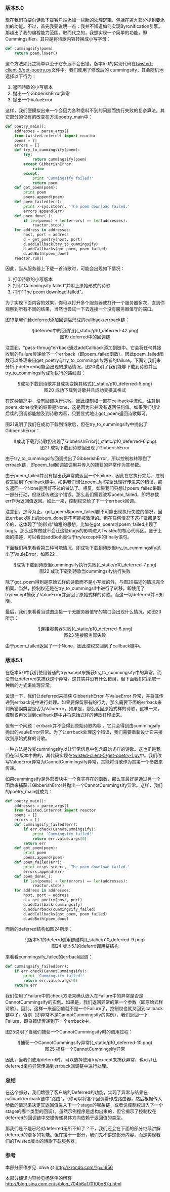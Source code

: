 ### 版本5.0

现在我们将要向诗歌下载客户端添加一些新的处理逻辑，包括在第九部分提到要添加的功能。不过，首先我要说明一点：我并不知道如何实现Byronification引擎。那超出了我的编程能力范围。取而代之的，我想实现一个简单的功能，即Cummingsifier。其只是将诗歌内容转换成小写字母：
```python
def cummingsify(poem)
    return poem.lower()
```
这个方法如此之简单以至于它永远不会出错。版本5.0的实现代码在[twisted-client-5/get-poetry.py](http://github.com/jdavisp3/twisted-intro/blob/master/twisted-client-5/get-poetry.py#L1)文件中。我们使用了修改后的 cummingsify，其会随机地选择以下行为：

1. 返回诗歌的小写版本
2. 抛出一个GibberishError异常
3. 抛出一个ValueError

这样，我们便模拟出来一个会因为各种意料不到的问题而执行失败的复杂算法。其它部分的仅有的改变在方法poetry_main中：
```python
def poetry_main():
    addresses = parse_args()
    from twisted.internet import reactor
    poems = []
    errors = []
    def try_to_cummingsify(poem):
        try:
            return cummingsify(poem)
        except GibberishError:
            raise
        except:
            print 'Cummingsify failed!'
            return poem
    def got_poem(poem):
        print poem
        poems.append(poem)
    def poem_failed(err):
        print >>sys.stderr, 'The poem download failed.'
        errors.append(err)
    def poem_done(_):
        if len(poems) + len(errors) == len(addresses):
            reactor.stop()
    for address in addresses:
        host, port = address
        d = get_poetry(host, port)
        d.addCallback(try_to_cummingsify)
        d.addCallbacks(got_poem, poem_failed)
        d.addBoth(poem_done)
    reactor.run()
```
因此，当从服务器上下载一首诗歌时，可能会出现如下情况：

1. 打印诗歌的小写版本
2. 打印"Cummingsify failed"并附上原始形式的诗歌
3. 打印"The peom download failed"。

为了实现下面内容的效果，你可以打开多个服务器或打开一个服务器多次，直到你观察到所有不同的结果，当然也尝试一下去连接一个没有服务器值守的端口。

图19是我们给deferred添加回调后形成的callback/errback链：

<center>![deferred中的回调链](_static/p10_deferred-42.png)</center>
<center>图19 deferred中的回调链</center>

注意到，"pass-throug"errback通过addCallback添加到链中。它会将任何其接收到的Failure传递给下一个errback（即poem_failed函数）。因此poem_failed函数可以处理来自get_poetry与try_to_commingsify两者的failure。下面让我们来分析下deferred可能会出现的激活情况，图20说明了我们能够下载到诗歌并且try_to_commingsify成功执行的路线图：

<center>![成功下载到诗歌并且成功变换其格式](_static/p10_deferred-5.png)</center>
<center>图20 成功下载到诗歌并且成功变换其格式</center>

在这种情况中，没有回调执行失败，因此控制权一直在callback中流动。注意到poem_done收到的结果是None，这是因为它并没有返回任何值。如果我们想让后续的回调都能触及到诗歌内容，只要显式地让got_poem返回诗歌即可。

图21说明了我们在成功下载到诗歌后，但在try_to_cummingsify中抛出了GibberishError：

<center>![成功下载到诗歌但出现了GibberishError](_static/p10_deferred-6.png)</center>
<center>图21 成功下载到诗歌但出现了GibberishError</center>

由于try_to_cummingsify回调抛出了GibberishError，所以控制权转移到了errback链，即poem_fail回调被调用并传入的捕获的异常作为其参数。

由于poem_failed并没有抛出获异常或返回一个Failure，因此在它执行完后，控制权又回到了callback链中。如果我们想让poem_fail完全处理好传进来的错误，那么返回一个None是再好不过的做法了。相反，如果我们只想让poem_failed采取一部分行动，但继续传递这个错误，那么我们需要改写poem_failed，即将参数err作为返回值返回。如此一来，控制权交给了下一个errback回调。

注意到，迄今为止，got_poem与poem_failed都不可能出现执行失败的情况，因此errback链上的poem_done是不可能被激活的。但在任何情况下这样做都是安全的，这体现了"防御式"编程的思想。比如在got_poem或poem_failed出现了bugs，那么这样做就不会让这些bugs的影响进入Twisted的核心代码区。鉴于上面的描述，可以看出addBoth类似于try/except中的finally语句。

下面我们再来看看第三种可能情况，即成功下载到诗歌但try_to_cummingsify抛出了VauleError，如图22：

<center>![成功下载到诗歌但cummingsify执行失败](_static/p10_deferred-7.png)</center>
<center>图22 成功下载到诗歌当cummingsify执行失败</center>

除了got_poem得到是原始式样的诗歌而不是小写版的外，与图20描述的情况完全相同。当然，控制权还是在try_to_cummingsif中进行了转移，即使用了try/except捕获了ValueError并返回了原始式样的诗歌。而这一切deferred并不知晓。

最后，我们来看看当试图连接一个无服务器值守的端口会出现什么情况，如图23所示：

<center>![连接服务器失败](_static/p10_deferred-8.png)</center>
<center>图23 连接服务器失败</center>

由于poem_failed返回了一个None，因此控权又回到了callback链中。

### 版本5.1

在版本5.0中我们使用普通的try/except来捕获try_to_cummingsify中的异常，而没有让deferred来捕获这个异常。这其实并没有什么错误，但下面我们将采取一种新的方式来处理异常。

设想一下，我们让deferred来捕获 GibberishError 与ValueError 异常，并将其传递到errback链中进行处理。如果要保留原有的行为，那么需要下面的errback来判断错误类型是否为Valuerror，如果是，那么返回原始式样的诗歌，这样一来，控制权再次回到callback链中并将原始式样的诗歌打印出来。

但有一个问题：errback并不会得到原始诗歌内容 。它只会得到由cummingsify抛出的vauleError异常。为了让errback处理这个错误，我们需要重新设计它来接收到原始式样的诗歌。

一种方法是改变cummingsify以让异常信息中包含原始式样的诗歌。这也正是我们在5.1版本中做的，其代码实现在[twisted-client-5/get-poetry-1.py](http://github.com/jdavisp3/twisted-intro/blob/master/twisted-client-5/get-poetry-1.py)中。我们改写ValueError异常为CannotCummingsify异常，其能将诗歌作为其第一个参数来传递。

如果cummingsify是外部模块中一个真实存在的函数，那么其最好是通过另一个函数来捕获非GibberishError并抛出一个CannotCummingsify异常。这样，我们的poetry_main就成为：
```python
def poetry_main():
    addresses = parse_args()
    from twisted.internet import reactor
    poems = []
    errors = []
    def cummingsify_failed(err):
        if err.check(CannotCummingsify):
            print 'Cummingsify failed!'
            return err.value.args[0]
        return err
    def got_poem(poem):
        print poem
        poems.append(poem)
    def poem_failed(err):
        print >>sys.stderr, 'The poem download failed.'
        errors.append(err)
    def poem_done(_):
        if len(poems) + len(errors) == len(addresses):
            reactor.stop()
    for address in addresses:
        host, port = address
        d = get_poetry(host, port)
        d.addCallback(cummingsify)
        d.addErrback(cummingsify_failed)
        d.addCallbacks(got_poem, poem_failed)
        d.addBoth(poem_done)
```
而新的deferred结构如图24所示：

<center>![版本5.1的deferrd调用链结构](_static/p10_deferred-9.png)</center>
<center>图24 版本5.1的deferrd调用链结构</center>

来看看cummingsify_failed的errback回调：
```python
def cummingsify_failed(err):
    if err.check(CannotCummingsify):
        print 'Cummingsify failed!'
        return err.value.args[0]
    return err
```
我们使用了Failure中的check方法来确认嵌入在Failure中的异常是否是CannotCummingsify的实例。如果是，我们返回异常的第一个参数（即原始式样诗歌）。因此，这样一来返回值就不是一个Failure了，控制权也就又回到callback链中了。否则（即异常不是CannotCummingsify的实例），我们返回一个Failure，即将错误传递到下一个errback中。

图25说明了当我们捕获一个CannotCummingsify时的调用过程：

<center>![捕获一个CannotCummingsify异常](_static/p10_deferred-10.png)</center>
<center>图25 捕获一个CannotCummingsify异常</center>

因此，当我们使用deferrd时，可以选择使用try/except来捕获异常，也可以让deferred来将异常传递到errback回调链中进行处理。

### 总结

在这个部分，我们增强了客户端的Deferred的功能，实现了异常与结果在callback/errback链中"路由"。（你可以将各个回调看作成路由器，然后根据传入参数的情况来决定其返回值进入下一个stage的哪条链，或者说控制权进入下一个stage的哪个类型的回调）。虽然示例程序是虚构出来的，但它揭示了控制权在deferred的回调链中交错传递具体方向依赖于返回值的类型。

那我们是不是已经对deferred无所不知了？不，我们还会在下面的部分继续讲解deferred的更多的功能。但在第十一部分，我们先不讲这部分内容，而是实现我们的Twisted版本的诗歌下载服务器。

### 参考

本部分原作参见: dave @ <http://krondo.com/?p=1956>

本部分翻译内容参见杨晓伟的博客 <http://blog.sina.com.cn/s/blog_704b6af70100q87q.html>
